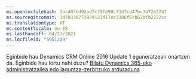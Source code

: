 ```yaml
---
ms.openlocfilehash: 2bc407bd92ad7c79fe90c73d7cd47bc3d72e2247
ms.sourcegitcommit: 3d78338773929121d17ec3386f6cb67bfb2272cc
ms.translationtype: HT
ms.contentlocale: eu-ES
ms.lasthandoff: 04/27/2021
ms.locfileid: "5951239"
---
```

Eginbide hau Dynamics CRM Online 2016 Update 1 eguneratzean onartzen da. Eginbide hau lortu nahi duzu? [Bilatu Dynamics 365-eko administratzailea edo laguntza-zerbitzuko arduraduna](/dynamics365/customerengagement/on-premises/basics/find-administrator-support)